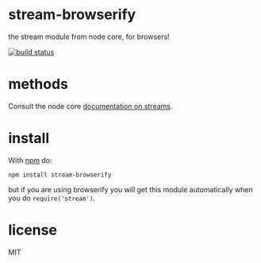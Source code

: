 # stream-browserify

the stream module from node core, for browsers!

[![build status](https://secure.travis-ci.org/browserify/stream-browserify.svg)](http://travis-ci.org/browserify/stream-browserify)

# methods

Consult the node core
[documentation on streams](http://nodejs.org/docs/latest/api/stream.html).

# install

With [npm](https://npmjs.org) do:

```
npm install stream-browserify
```

but if you are using browserify you will get this module automatically when you
do `require('stream')`.

# license

MIT
